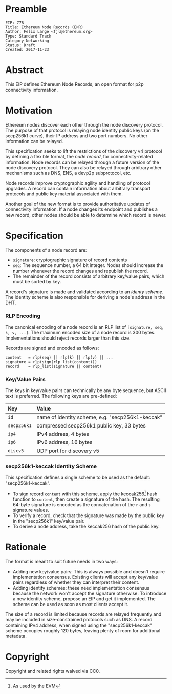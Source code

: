 # Preamble

    EIP: 778
    Title: Ethereum Node Records (ENR)
    Author: Felix Lange <fjl@ethereum.org>
    Type: Standard Track
    Category Networking
    Status: Draft
    Created: 2017-11-23

# Abstract

This EIP defines Ethereum Node Records, an open format for p2p connectivity information.

# Motivation

Ethereum nodes discover each other through the node discovery protocol. The purpose of
that protocol is relaying node identity public keys (on the secp256k1 curve), their IP
address and two port numbers. No other information can be relayed.

This specification seeks to lift the restrictions of the discovery v4 protocol by defining
a flexible format, the *node record*, for connectivity-related information. Node records
can be relayed through a future version of the node discovery protocol. They can also be
relayed through arbitrary other mechanisms such as DNS, ENS, a devp2p subprotocol, etc.

Node records improve cryptographic agility and handling of protocol upgrades. A record can
contain information about arbitrary transport protocols and public key material associated
with them.

Another goal of the new format is to provide authoritative updates of connectivity
information. If a node changes its endpoint and publishes a new record, other nodes should
be able to determine which record is newer.

# Specification

The components of a node record are:

- `signature`: cryptographic signature of record contents
- `seq`: The sequence number, a 64 bit integer. Nodes should increase the number whenever
   the record changes and republish the record.
-  The remainder of the record consists of arbitrary key/value pairs, which must be sorted
   by key.

A record's signature is made and validated according to an *identy scheme*. The identity
scheme is also responsible for deriving a node's address in the DHT.

### RLP Encoding

The canonical encoding of a node record is an RLP list of `[signature, seq, k, v, ...]`.
The maximum encoded size of a node record is 300 bytes. Implementations should reject
records larger than this size.

Records are signed and encoded as follows:

    content   = rlp(seq) || rlp(k) || rlp(v) || ...
    signature = rlp(sign(rlp_list(content)))
    record    = rlp_list(signature || content)

### Key/Value Pairs

The keys in key/value pairs can technically be any byte sequence, but ASCII text is
preferred. The following keys are pre-defined:

| Key          | Value                                            |
|:-------------|:-------------------------------------------------|
| `id`         | name of identity scheme, e.g. "secp256k1-keccak" |
| `secp256k1`  | compressed secp256k1 public key, 33 bytes        |
| `ip4`        | IPv4 address, 4 bytes                            |
| `ip6`        | IPv6 address, 16 bytes                           |
| `discv5`     | UDP port for discovery v5                        |

### secp256k1-keccak Identity Scheme

This specification defines a single scheme to be used as the default: "secp256k1-keccak".

- To sign record `content` with this scheme, apply the keccak256[^1] hash function to
  `content`, then create a signature of the hash. The resulting 64-byte signature is
  encoded as the concatenation of the `r` and `s` signature values.
- To verify a record, check that the signature was made by the public key in the
  "secp256k1" key/value pair.
- To derive a node address, take the keccak256 hash of the public key.

[^1]: As used by the EVM

# Rationale

The format is meant to suit future needs in two ways:

- Adding new key/value pairs: This is always possible and doesn't require implementation
  consensus. Existing clients will accept any key/value pairs regardless of whether they
  can interpret their content.
- Adding identity schemes: these need implementation consensus because the network won't
  accept the signature otherwise. To introduce a new identity scheme, propose an EIP and
  get it implemented. The scheme can be used as soon as most clients accept it.

The size of a record is limited because records are relayed frequently and may be included
in size-constrained protocols such as DNS. A record containing IPv4 address, when signed
using the "secp256k1-keccak" scheme occupies roughly 120 bytes, leaving plenty of room for
additional metadata.

# Copyright

Copyright and related rights waived via CC0.

